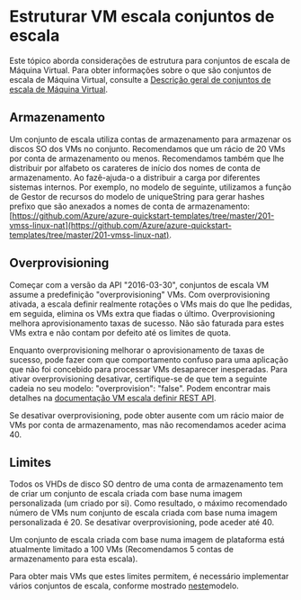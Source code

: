<properties
    pageTitle="Estruturar a escala de Máquina Virtual conjuntos de escala | Microsoft Azure"
    description="Saiba mais sobre como estruturar os conjuntos de escala de Máquina Virtual para escala"
    keywords="conjuntos de escala de máquina virtual máquina de virtual Linux," 
    services="virtual-machine-scale-sets"
    documentationCenter=""
    authors="gatneil"
    manager="madhana"
    editor="tysonn"
    tags="azure-resource-manager" />

<tags
    ms.service="virtual-machine-scale-sets"
    ms.workload="na"
    ms.tgt_pltfrm="vm-linux"
    ms.devlang="na"
    ms.topic="article"
    ms.date="07/28/2016"
    ms.author="gatneil"/>

# <a name="designing-vm-scale-sets-for-scale"></a>Estruturar VM escala conjuntos de escala

Este tópico aborda considerações de estrutura para conjuntos de escala de Máquina Virtual. Para obter informações sobre o que são conjuntos de escala de Máquina Virtual, consulte a [Descrição geral de conjuntos de escala de Máquina Virtual](virtual-machine-scale-sets-overview.md).


## <a name="storage"></a>Armazenamento

Um conjunto de escala utiliza contas de armazenamento para armazenar os discos SO dos VMs no conjunto. Recomendamos que um rácio de 20 VMs por conta de armazenamento ou menos. Recomendamos também que lhe distribuir por alfabeto os carateres de início dos nomes de conta de armazenamento. Ao fazê-ajuda-o a distribuir a carga por diferentes sistemas internos. Por exemplo, no modelo de seguinte, utilizamos a função de Gestor de recursos do modelo de uniqueString para gerar hashes prefixo que são anexados a nomes de conta de armazenamento: [https://github.com/Azure/azure-quickstart-templates/tree/master/201-vmss-linux-nat](https://github.com/Azure/azure-quickstart-templates/tree/master/201-vmss-linux-nat).


## <a name="overprovisioning"></a>Overprovisioning

Começar com a versão da API "2016-03-30", conjuntos de escala VM assume a predefinição "overprovisioning" VMs. Com overprovisioning ativada, a escala definir realmente rotações o VMs mais do que lhe pedidas, em seguida, elimina os VMs extra que fiadas o último. Overprovisioning melhora aprovisionamento taxas de sucesso. Não são faturada para estes VMs extra e não contam por defeito até os limites de quota.

Enquanto overprovisioning melhorar o aprovisionamento de taxas de sucesso, pode fazer com que comportamento confuso para uma aplicação que não foi concebido para processar VMs desaparecer inesperadas. Para ativar overprovisioning desativar, certifique-se de que tem a seguinte cadeia no seu modelo: "overprovision": "false". Podem encontrar mais detalhes na [documentação VM escala definir REST API](https://msdn.microsoft.com/library/azure/mt589035.aspx).

Se desativar overprovisioning, pode obter ausente com um rácio maior de VMs por conta de armazenamento, mas não recomendamos aceder acima 40.


## <a name="limits"></a>Limites
Todos os VHDs de disco SO dentro de uma conta de armazenamento tem de criar um conjunto de escala criada com base numa imagem personalizada (um criado por si). Como resultado, o máximo recomendado número de VMs num conjunto de escala criada com base numa imagem personalizada é 20. Se desativar overprovisioning, pode aceder até 40.

Um conjunto de escala criada com base numa imagem de plataforma está atualmente limitado a 100 VMs (Recomendamos 5 contas de armazenamento para esta escala).

Para obter mais VMs que estes limites permitem, é necessário implementar vários conjuntos de escala, conforme mostrado [neste](https://github.com/Azure/azure-quickstart-templates/tree/master/301-custom-images-at-scale)modelo.